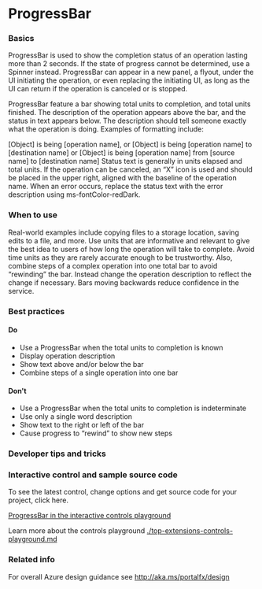 ﻿# ProgressBar

 
<a name="basics"></a>
### Basics
ProgressBar is used to show the completion status of an operation lasting more than 2 seconds. If the state of progress cannot be determined, use a Spinner instead. ProgressBar can appear in a new panel, a flyout, under the UI initiating the operation, or even replacing the initiating UI, as long as the UI can return if the operation is canceled or is stopped.

ProgressBar feature a bar showing total units to completion, and total units finished. The description of the operation appears above the bar, and the status in text appears below. The description should tell someone exactly what the operation is doing. Examples of formatting include:

[Object] is being [operation name], or
[Object] is being [operation name] to [destination name] or
[Object] is being [operation name] from [source name] to [destination name]
Status text is generally in units elapsed and total units. If the operation can be canceled, an “X” icon is used and should be placed in the upper right, aligned with the baseline of the operation name. When an error occurs, replace the status text with the error description using ms-fontColor-redDark.



<!-- TODO get an IMAGE to embed here -->

<!-- TODO get an SAMPLE CODE to embed here -->

 
<a name="when-to-use"></a>
### When to use
Real-world examples include copying files to a storage location, saving edits to a file, and more. Use units that are informative and relevant to give the best idea to users of how long the operation will take to complete. Avoid time units as they are rarely accurate enough to be trustworthy. Also, combine steps of a complex operation into one total bar to avoid “rewinding” the bar. Instead change the operation description to reflect the change if necessary. Bars moving backwards reduce confidence in the service.



 
<a name="best-practices"></a>
### Best practices


<a name="best-practices-do"></a>
#### Do

* Use a ProgressBar when the total units to completion is known
* Display operation description
* Show text above and/or below the bar
* Combine steps of a single operation into one bar

<a name="best-practices-don-t"></a>
#### Don&#39;t

* Use a ProgressBar when the total units to completion is indeterminate
* Use only a single word description
* Show text to the right or left of the bar
* Cause progress to “rewind” to show new steps


 
<a name="developer-tips-and-tricks"></a>
### Developer tips and tricks



<a name="interactive-control-and-sample-source-code"></a>
### Interactive control and sample source code
To see the latest control, change options and get source code for your project, click here.

<a href="https://ms.portal.azure.com/?Microsoft_Azure_Playground=true#blade/Microsoft_Azure_Playground/ControlsIndexBlade/ProgressBar_create_Playground" target="_blank">ProgressBar in the interactive controls playground</a>

Learn more about the controls playground [./top-extensions-controls-playground.md](./top-extensions-controls-playground.md)

 
<a name="related-info"></a>
### Related info

For overall Azure design guidance see http://aka.ms/portalfx/design


